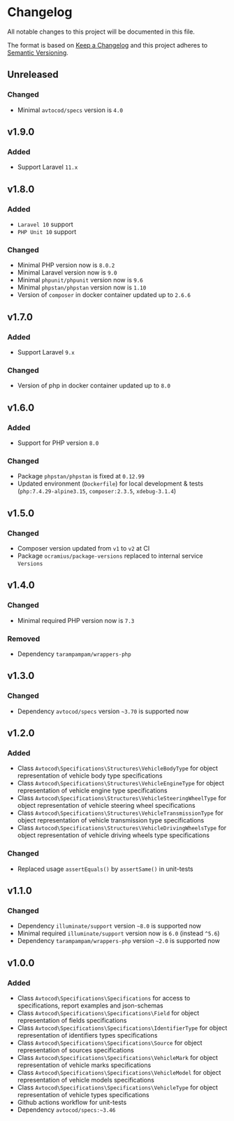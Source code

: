 # Changelog

All notable changes to this project will be documented in this file.

The format is based on [Keep a Changelog][keepachangelog] and this project adheres to [Semantic Versioning][semver].

## Unreleased

### Changed

- Minimal `avtocod/specs` version is `4.0`

## v1.9.0

### Added

- Support Laravel `11.x`

## v1.8.0

### Added

- `Laravel 10` support
- `PHP Unit 10` support

### Changed

- Minimal PHP version now is `8.0.2`
- Minimal Laravel version now is `9.0`
- Minimal `phpunit/phpunit` version now is `9.6`
- Minimal `phpstan/phpstan` version now is `1.10`
- Version of `composer` in docker container updated up to `2.6.6`

## v1.7.0

### Added

- Support Laravel `9.x`

### Changed

- Version of php in docker container updated up to `8.0`

## v1.6.0

### Added

- Support for PHP version `8.0`

### Changed

- Package `phpstan/phpstan` is fixed at `0.12.99`
- Updated environment (`Dockerfile`) for local development & tests (`php:7.4.29-alpine3.15`, `composer:2.3.5`, `xdebug-3.1.4`)

## v1.5.0

### Changed

- Composer version updated from `v1` to `v2` at CI
- Package `ocramius/package-versions` replaced to internal service `Versions`

## v1.4.0

### Changed

- Minimal required PHP version now is `7.3`

### Removed

- Dependency `tarampampam/wrappers-php`

## v1.3.0

### Changed

- Dependency `avtocod/specs` version `~3.70` is supported now

## v1.2.0

### Added

- Class `Avtocod\Specifications\Structures\VehicleBodyType` for object representation of vehicle body type specifications
- Class `Avtocod\Specifications\Structures\VehicleEngineType` for object representation of vehicle engine type specifications
- Class `Avtocod\Specifications\Structures\VehicleSteeringWheelType` for object representation of vehicle steering wheel specifications
- Class `Avtocod\Specifications\Structures\VehicleTransmissionType` for object representation of vehicle transmission type specifications
- Class `Avtocod\Specifications\Structures\VehicleDrivingWheelsType` for object representation of vehicle driving wheels type specifications

### Changed

- Replaced usage `assertEquals()` by `assertSame()` in unit-tests

## v1.1.0

### Changed

- Dependency `illuminate/support` version `~8.0` is supported now
- Minimal required `illuminate/support` version now is `6.0` (instead `^5.6`)
- Dependency `tarampampam/wrappers-php` version `~2.0` is supported now

## v1.0.0

### Added

- Class `Avtocod\Specifications\Specifications` for access to specifications, report examples and json-schemas
- Class `Avtocod\Specifications\Specifications\Field` for object representation of fields specifications
- Class `Avtocod\Specifications\Specifications\IdentifierType` for object representation of identifiers types specifications
- Class `Avtocod\Specifications\Specifications\Source` for object representation of sources specifications
- Class `Avtocod\Specifications\Specifications\VehicleMark` for object representation of vehicle marks specifications
- Class `Avtocod\Specifications\Specifications\VehicleModel` for object representation of vehicle models specifications
- Class `Avtocod\Specifications\Specifications\VehicleType` for object representation of vehicle types specifications
- Github actions workflow for unit-tests
- Dependency `avtocod/specs:~3.46`

[keepachangelog]:https://keepachangelog.com/en/1.0.0/
[semver]:https://semver.org/spec/v2.0.0.html
